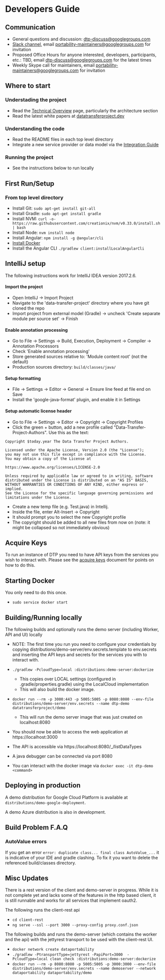 
# Developers Guide 

## Communication

 * General questions and discussion: [dtp-discuss@googlegroups.com](mailto:dtp-discuss@googlegroups.com)
 * [Slack channel](https://portability.slack.com), email
   [portability-maintainers@googlegroups.com](mailto:portability-maintainers@googlegroups.com) for invitation
 * Proposed Office Hours for anyone interested, developers, participants, etc.: TBD, email [dtp-discuss@googlegroups.com](mailto:dtp-discuss@googlegroups.com) for the latest times
 * Weekly Skype call for maintainers, email [portability-maintainers@googlegroups.com](mailto:portability-maintainers@googlegroups.com)
   for invitation

## Where to start

### Understading the project
  * Read the [Technical Overview](Overview.md) page, particularly the architecture section
  * Read the latest white papers at [datatransferproject.dev](https://datatransferproject.dev)
 
### Understanding the code
  * Read the README files in each top level directory
  * Integrate a new service provider or data model via the [Integration Guide](Integration.md)
  
### Running the project
  * See the instructions below to run locally


## First Run/Setup

###  From top level directory
* Install Git: `sudo apt-get install git-all`
* Install Gradle: `sudo apt-get install gradle`
 * Install NVM: `curl -o- https://raw.githubusercontent.com/creationix/nvm/v0.33.0/install.sh | bash`
 * Install Node: `nvm install node`
 * Install Angular: `npm install -g @angular/cli`
 * [Install Docker](https://docs.docker.com/install/)
 * Install the Angular CLI `./gradlew client:installLocalAngularCli`

## IntelliJ setup
The following instructions work for IntelliJ IDEA version 2017.2.6.

#### Import the project
 * Open IntelliJ -> Import Project
 * Navigate to the 'data-transfer-project' directory where you have git cloned the repo
 * Import project from external model (Gradle) -> uncheck 'Create separate module per source set' -> Finish

#### Enable annotation processing
 * Go to File -> Settings -> Build, Execution, Deployment -> Compiler -> Annotation Processors
 * Check 'Enable annotation processing'
 * Store generated sources relative to: 'Module content root' (not the default)
 * Production sources directory: `build/classes/java/`

#### Setup formatting
* File -> Settings -> Editor -> General -> Ensure line feed at file end on Save
* Install the 'google-java-format' plugin, and enable it in Settings

#### Setup automatic license header
* Go to File -> Settings -> Editor -> Copyright -> Copyright Profiles
* Click the green + button, add a new profile called "Data-Transfer-Project-Authors". Use this as the text:

```
Copyright $today.year The Data Transfer Project Authors.

Licensed under the Apache License, Version 2.0 (the "License");
you may not use this file except in compliance with the License.
You may obtain a copy of the License at

https://www.apache.org/licenses/LICENSE-2.0

Unless required by applicable law or agreed to in writing, software
distributed under the License is distributed on an "AS IS" BASIS,
WITHOUT WARRANTIES OR CONDITIONS OF ANY KIND, either express or implied.
See the License for the specific language governing permissions and
limitations under the License.
```
* Create a new temp file (e.g. Test.java) in Intellij.
* Inside the file, enter Alt-Insert -> Copyright
* It should prompt you to select the new Copyright profile
* The copyright should be added to all new files from now on (note: it might be collapsed so not immediately obvious)

## Acquire Keys
To run an instance of DTP you need to have API keys from the services you wish to interact with.
Please see the [acquire keys](Keys.md) document for points on how to do this.

## Starting Docker
You only need to do this once. 
* `sudo service docker start`

## Building/Running locally
The following builds and optionally runs the demo server (including Worker, API and UI) locally

 * NOTE: The first time you run you need to configure your credentials by copying
   distributions/demo-server/env.secrets.template to env.secrets and inserting the API keys
   and secrets for the services you with to interact with.

 * `./gradlew -PcloudType=local :distributions:demo-server:dockerize`
   * This copies over LOCAL settings (configured in .gradle/properties.gradle) using
   the LocalCloud implementation
   * This will also build the docker image.

 * `docker run --rm -p 3000:443 -p 5005:5005 -p 8080:8080 --env-file distributions/demo-server/env.secrets --name dtp-demo datatransferproject/demo`
   * This will run the demo server image that was just created on localhost:8080
   

 * You should now be able to access the web application at https://localhost:3000
 * The API is accessible via https://localhost:8080/_/listDataTypes
 * A java debugger can be connected via port 8080
 * You can interact with the docker image via `docker exec -it dtp-demo <command>`

## Deploying in production

A demo distribution for Google Cloud Platform is available at
`distributions/demo-google-deployment`.

A demo Azure distribution is also in development.

## Build Problem F.A.Q

### AutoValue errors
If you get an error `error: duplicate class... final class AutoValue_...` it is indicative of your IDE and gradle clashing.  To fix it you want to delete the referenced build/classes directory.

## Misc Updates
There is a rest version of the client and demo-server in progress. While it is not complete yet and lacks some of the
features in the http based client, it is still runnable and works for all services that implement oauth2.

The following runs the client-rest api
  * `cd client-rest`
  * `ng serve --ssl --port 3000 --proxy-config proxy.conf.json`

The following builds and runs the demo-server (which contains the worker and the api) with the jettyrest transport to be
used with the client-rest UI.
  * `docker network create dataportability`
  * `./gradlew -PtransportType=jettyrest -PapiPort=3000  -PcloudType=local clean check :distributions:demo-server:dockerize`
  * `docker run --rm -p 8080:8080 -p 5005:5005 -p 3000:3000 --env-file distributions/demo-server/env.secrets --name demoserver --network dataportability dataportability/demo`

